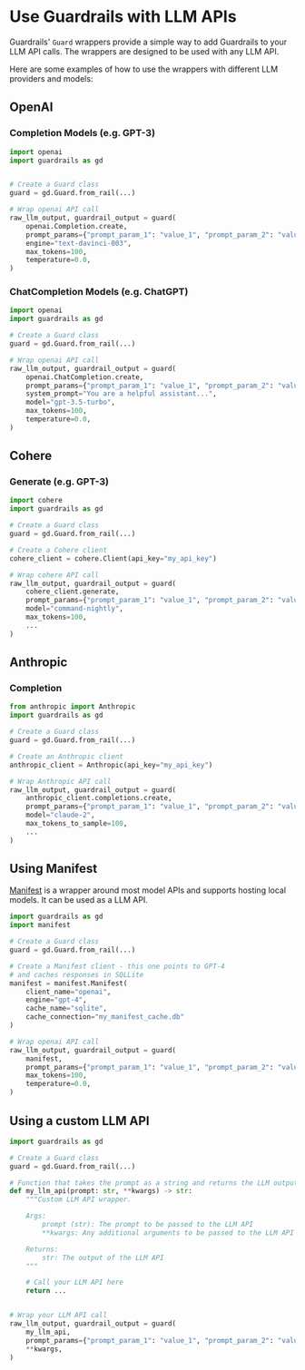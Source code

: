 # Use Guardrails with LLM APIs

Guardrails' `Guard` wrappers provide a simple way to add Guardrails to your LLM API calls. The wrappers are designed to be used with any LLM API.


Here are some examples of how to use the wrappers with different LLM providers and models:

## OpenAI

### Completion Models (e.g. GPT-3)

```python
import openai
import guardrails as gd


# Create a Guard class
guard = gd.Guard.from_rail(...)

# Wrap openai API call
raw_llm_output, guardrail_output = guard(
    openai.Completion.create,
    prompt_params={"prompt_param_1": "value_1", "prompt_param_2": "value_2", ..},
    engine="text-davinci-003",
    max_tokens=100,
    temperature=0.0,
)
```

### ChatCompletion Models (e.g. ChatGPT)

```python
import openai
import guardrails as gd

# Create a Guard class
guard = gd.Guard.from_rail(...)

# Wrap openai API call
raw_llm_output, guardrail_output = guard(
    openai.ChatCompletion.create,
    prompt_params={"prompt_param_1": "value_1", "prompt_param_2": "value_2", ..},
    system_prompt="You are a helpful assistant...",
    model="gpt-3.5-turbo",
    max_tokens=100,
    temperature=0.0,
)
```

## Cohere

### Generate (e.g. GPT-3)

```python
import cohere
import guardrails as gd

# Create a Guard class
guard = gd.Guard.from_rail(...)

# Create a Cohere client
cohere_client = cohere.Client(api_key="my_api_key")

# Wrap cohere API call
raw_llm_output, guardrail_output = guard(
    cohere_client.generate,
    prompt_params={"prompt_param_1": "value_1", "prompt_param_2": "value_2", ..},
    model="command-nightly",
    max_tokens=100,
    ...
)
```

## Anthropic

### Completion

```python
from anthropic import Anthropic
import guardrails as gd

# Create a Guard class
guard = gd.Guard.from_rail(...)

# Create an Anthropic client
anthropic_client = Anthropic(api_key="my_api_key")

# Wrap Anthropic API call
raw_llm_output, guardrail_output = guard(
    anthropic_client.completions.create,
    prompt_params={"prompt_param_1": "value_1", "prompt_param_2": "value_2", ..},
    model="claude-2",
    max_tokens_to_sample=100,
    ...
)
```


## Using Manifest
[Manifest](https://github.com/HazyResearch/manifest) is a wrapper around most model APIs and supports hosting local models. It can be used as a LLM API.

```python
import guardrails as gd
import manifest

# Create a Guard class
guard = gd.Guard.from_rail(...)

# Create a Manifest client - this one points to GPT-4
# and caches responses in SQLLite
manifest = manifest.Manifest(
    client_name="openai",
    engine="gpt-4",
    cache_name="sqlite",
    cache_connection="my_manifest_cache.db"
)

# Wrap openai API call
raw_llm_output, guardrail_output = guard(
    manifest,
    prompt_params={"prompt_param_1": "value_1", "prompt_param_2": "value_2", ..},
    max_tokens=100,
    temperature=0.0,
)
```


## Using a custom LLM API

```python
import guardrails as gd

# Create a Guard class
guard = gd.Guard.from_rail(...)

# Function that takes the prompt as a string and returns the LLM output as string
def my_llm_api(prompt: str, **kwargs) -> str:
    """Custom LLM API wrapper.

    Args:
        prompt (str): The prompt to be passed to the LLM API
        **kwargs: Any additional arguments to be passed to the LLM API

    Returns:
        str: The output of the LLM API
    """

    # Call your LLM API here
    return ...


# Wrap your LLM API call
raw_llm_output, guardrail_output = guard(
    my_llm_api,
    prompt_params={"prompt_param_1": "value_1", "prompt_param_2": "value_2", ..},
    **kwargs,
)
```
